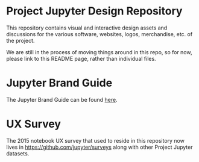 # Project Jupyter Design Repository

This repository contains visual and interactive design assets and discussions for the various
software, websites, logos, merchandise, etc. of the project.

We are still in the process of moving things around in this repo, so for now, please link to this
README page, rather than individual files.

# Jupyter Brand Guide

The Jupyter Brand Guide can be found [here](https://github.com/jupyter/design/raw/master/brandguide/brand_guide.pdf).

# UX Survey

The 2015 notebook UX survey that used to reside in this repository now lives in https://github.com/jupyter/surveys along with other Project Jupyter datasets.
